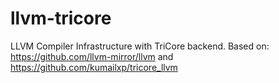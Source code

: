 # llvm-tricore
LLVM Compiler Infrastructure with TriCore backend. 
Based on: https://github.com/llvm-mirror/llvm and 
https://github.com/kumailxp/tricore_llvm
